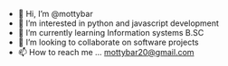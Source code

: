 - 👋 Hi, I’m @mottybar
- 👀 I’m interested in python and javascript development
- 🌱 I’m currently learning Information systems B.SC
- 💞️ I’m looking to collaborate on software projects
- 📫 How to reach me ... mottybar20@gmail.com

<!---
mottybar/mottybar is a ✨ special ✨ repository because its `README.md` (this file) appears on your GitHub profile.
You can click the Preview link to take a look at your changes.
--->
